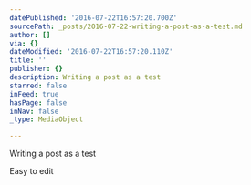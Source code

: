 ```yaml
---
datePublished: '2016-07-22T16:57:20.700Z'
sourcePath: _posts/2016-07-22-writing-a-post-as-a-test.md
author: []
via: {}
dateModified: '2016-07-22T16:57:20.110Z'
title: ''
publisher: {}
description: Writing a post as a test
starred: false
inFeed: true
hasPage: false
inNav: false
_type: MediaObject

---
```

Writing a post as a test

Easy to edit